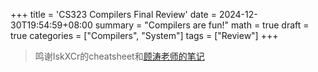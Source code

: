 +++
title = 'CS323 Compilers Final Review'
date = 2024-12-30T19:54:59+08:00
summary = "Compilers are fun!"
math = true
draft = true
categories = ["Compilers", "System"]
tags = ["Review"]
+++

> 鸣谢IskXCr的cheatsheet和[顾涛老师的笔记](https://site-fan.github.io/posts/cs323_notes/)

## 
